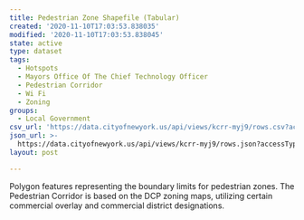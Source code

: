```yaml
---
title: Pedestrian Zone Shapefile (Tabular)
created: '2020-11-10T17:03:53.838035'
modified: '2020-11-10T17:03:53.838045'
state: active
type: dataset
tags:
  - Hotspots
  - Mayors Office Of The Chief Technology Officer
  - Pedestrian Corridor
  - Wi Fi
  - Zoning
groups:
  - Local Government
csv_url: 'https://data.cityofnewyork.us/api/views/kcrr-myj9/rows.csv?accessType=DOWNLOAD'
json_url: >-
  https://data.cityofnewyork.us/api/views/kcrr-myj9/rows.json?accessType=DOWNLOAD
layout: post

---
```

Polygon features representing the boundary limits for pedestrian zones. The Pedestrian Corridor is based on the DCP zoning maps, utilizing certain commercial overlay and commercial district designations.
